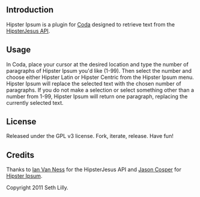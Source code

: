 Introduction
------------

Hipster Ipsum is a plugin for [Coda][] designed to retrieve text from the [HipsterJesus API][].

[Coda]: http://panic.com/coda/
[HipsterJesus API]: http://hipsterjesus.com/

Usage
-----

In Coda, place your cursor at the desired location and type the number of paragraphs of Hipster Ipsum you'd like (1-99). Then select the number and choose either Hipster Latin or Hipster Centric from the Hipster Ipsum menu. Hipster Ipsum will replace the selected text with the chosen number of paragraphs. If you do not make a selection or select something other than a number from 1-99, Hipster Ipsum will return one paragraph, replacing the currently selected text.

License
-------

Released under the GPL v3 license. Fork, iterate, release. Have fun!

Credits
-------

Thanks to [Ian Van Ness][] for the HipsterJesus API and [Jason Cosper][] for [Hipster Ipsum][].

[Ian Van Ness]: http://ianvanness.com/
[Jason Cosper]: http://jasoncosper.com/
[Hipster Ipsum]: http://hipsteripsum.me/
	
Copyright 2011 Seth Lilly.